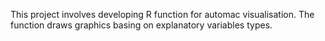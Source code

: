 This project involves developing R function for automac visualisation.
 The function draws graphics basing on explanatory variables types.
